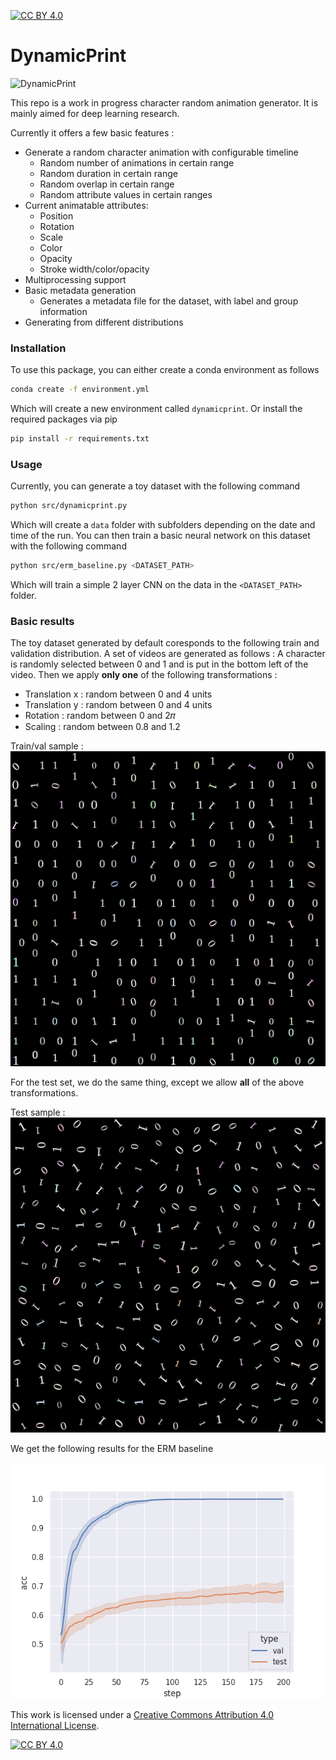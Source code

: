 
[![CC BY 4.0][cc-by-shield]][cc-by]


# DynamicPrint

![DynamicPrint](assets/dynamicprint.gif)

This repo is a work in progress character random animation generator. It is mainly aimed for deep learning research. 

Currently it offers a few basic features : 
- Generate a random character animation with configurable timeline
    - Random number of animations in certain range
    - Random duration in certain range
    - Random overlap in certain range
    - Random attribute values in certain ranges
- Current animatable attributes:
    - Position
    - Rotation
    - Scale
    - Color
    - Opacity
    - Stroke width/color/opacity
- Multiprocessing support
- Basic metadata generation 
    - Generates a metadata file for the dataset, with label and group information
- Generating from different distributions 

### Installation

To use this package, you can either create a conda environment as follows

```bash
conda create -f environment.yml
```

Which will create a new environment called `dynamicprint`. Or install the required packages via pip

```bash
pip install -r requirements.txt	
```

### Usage

Currently, you can generate a toy dataset with the following command

```bash
python src/dynamicprint.py 
```

Which will create a `data` folder with subfolders depending on the date and time of the run.
You can then train a basic neural network on this dataset with the following command

```bash
python src/erm_baseline.py <DATASET_PATH> 
```
Which will train a simple 2 layer CNN on the data in the `<DATASET_PATH>` folder.

### Basic results

The toy dataset generated by default coresponds to the following train and validation distribution.
A set of videos are generated as follows :
A character is randomly selected between 0 and 1 and is put in the bottom left of the video.
Then we apply **only one** of the following transformations :
- Translation x : random between 0 and 4 units
- Translation y : random between 0 and 4 units
- Rotation : random between 0 and 2𝜋
- Scaling : random between 0.8 and 1.2

Train/val sample : ![Train sample](assets/val_sample.png)

For the test set, we do the same thing, except we allow **all** of the above transformations.

Test sample : ![Test sample](assets/test_sample.png)

We get the following results for the ERM baseline

![ERM baseline](assets/erm_baseline.png)


This work is licensed under a
[Creative Commons Attribution 4.0 International License][cc-by].

[![CC BY 4.0][cc-by-image]][cc-by]

[cc-by]: http://creativecommons.org/licenses/by/4.0/
[cc-by-image]: https://i.creativecommons.org/l/by/4.0/88x31.png
[cc-by-shield]: https://img.shields.io/badge/License-CC%20BY%204.0-lightgrey.svg